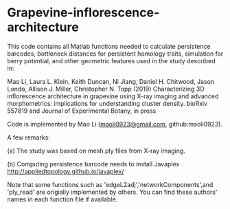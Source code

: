 # Grapevine-inflorescence-architecture
This code contains all Matlab functions needed to calculate persistence barcodes, 
bottleneck distances for persistent homology traits, simulation for berry potential, 
and other geometric features used in the study described in:

Mao Li, Laura L. Klein, Keith Duncan, Ni Jiang, Daniel H. Chitwood, Jason Londo, Allison J. Miller, Christopher N. Topp (2019)
Characterizing 3D inflorescence architecture in grapevine using X-ray imaging and advanced morphometrics: implications for understanding cluster density. bioRxiv 557819 and Journal of Experimental Botany, in press

Code is implemented by Mao Li (maoli0923@gmail.com, github:maoli0923).

A few remarks:

(a) The study was based on mesh.ply files from X-ray imaging.

(b) Computing persistence barcode needs to install Javaplex http://appliedtopology.github.io/javaplex/

Note that some functions such as 'edgeL2adj','networkComponents',and 'ply_read' are origially implemented by others. You can find these authors' names in each function file if available.
